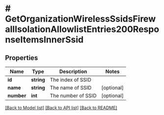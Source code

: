 # # GetOrganizationWirelessSsidsFirewallIsolationAllowlistEntries200ResponseItemsInnerSsid

## Properties

Name | Type | Description | Notes
------------ | ------------- | ------------- | -------------
**id** | **string** | The index of SSID |
**name** | **string** | The name of SSID | [optional]
**number** | **int** | The number of SSID | [optional]

[[Back to Model list]](../../README.md#models) [[Back to API list]](../../README.md#endpoints) [[Back to README]](../../README.md)
